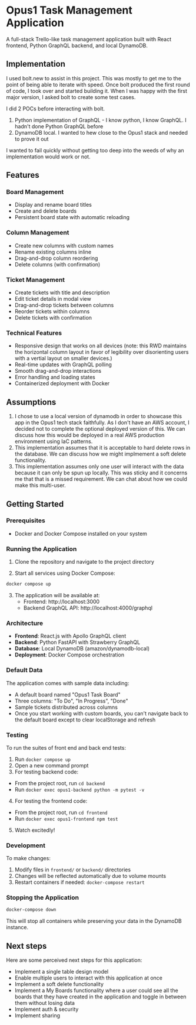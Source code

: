 # Opus1 Task Management Application

A full-stack Trello-like task management application built with React frontend, Python GraphQL backend, and local DynamoDB.

## Implementation
I used bolt.new to assist in this project.  This was mostly to get me to the point of being able to iterate with speed.  Once bolt produced the first round of code, I took over and started building it.  When I was happy with the first major version, I asked bolt to create some test cases.  

I did 2 POCs before interacting with bolt.  
1. Python implementation of GraphQL - I know python, I know GraphQL.  I hadn't done Python GraphQL before
2. DynamoDB local.  I wanted to hew close to the Opus1 stack and needed to prove it out

I wanted to fail quickly without getting too deep into the weeds of why an implementation would work or not.  

## Features

### Board Management
- Display and rename board titles
- Create and delete boards
- Persistent board state with automatic reloading

### Column Management
- Create new columns with custom names
- Rename existing columns inline
- Drag-and-drop column reordering
- Delete columns (with confirmation)

### Ticket Management
- Create tickets with title and description
- Edit ticket details in modal view
- Drag-and-drop tickets between columns
- Reorder tickets within columns
- Delete tickets with confirmation

### Technical Features
- Responsive design that works on all devices (note: this RWD maintains the horizontal column layout in favor of legibility over disorienting users with a vertial layout on smaller devices.)
- Real-time updates with GraphQL polling
- Smooth drag-and-drop interactions
- Error handling and loading states
- Containerized deployment with Docker

## Assumptions
1. I chose to use a local version of dynamodb in order to showcase this app in the Opus1 tech stack faithfully.  As I don't have an AWS account, I decided not to complete the optional deployed version of this.  We can discuss how this would be deployed in a real AWS production environment using IaC patterns.
2. This implementation assumes that it is acceptable to hard delete rows in the database.  We can discuss how we might implmement a soft delete functionality.
3. This implementation assumes only one user will interact with the data because it can only be spun up locally.  This was sticky and it concerns me that that is a missed requirement.  We can chat about how we could make this multi-user.

## Getting Started

### Prerequisites
- Docker and Docker Compose installed on your system

### Running the Application

1. Clone the repository and navigate to the project directory

2. Start all services using Docker Compose:
```bash
docker compose up 
```

3. The application will be available at:
   - Frontend: http://localhost:3000
   - Backend GraphQL API: http://localhost:4000/graphql

### Architecture

- **Frontend**: React.js with Apollo GraphQL client
- **Backend**: Python FastAPI with Strawberry GraphQL
- **Database**: Local DynamoDB (amazon/dynamodb-local)
- **Deployment**: Docker Compose orchestration

### Default Data

The application comes with sample data including:
- A default board named "Opus1 Task Board"
- Three columns: "To Do", "In Progress", "Done"
- Sample tickets distributed across columns
- Once you start working with custom boards, you can't navigate back to the default board except to clear localStorage and refresh

### Testing
To run the suites of front end and back end tests:
1. Run ```docker compose up```
2. Open a new command prompt
3. For testing backend code:
- From the project root, run ```cd backend```
- Run ```docker exec opus1-backend python -m pytest -v```
4. For testing the frontend code:
- From the project root, run ```cd frontend```
- Run ```docker exec opus1-frontend npm test```
5. Watch excitedly!

### Development

To make changes:
1. Modify files in `frontend/` or `backend/` directories
2. Changes will be reflected automatically due to volume mounts
3. Restart containers if needed: `docker-compose restart`

### Stopping the Application

```bash
docker-compose down
```

This will stop all containers while preserving your data in the DynamoDB instance.

## Next steps
Here are some perceived next steps for this application:
- Implement a single table design model
- Enable multiple users to interact with this application at once
- Implement a soft delete functionality
- Implement a My Boards functionality where a user could see all the boards that they have created in the application and toggle in between them without losing data
- Implement auth & security
- Implement sharing